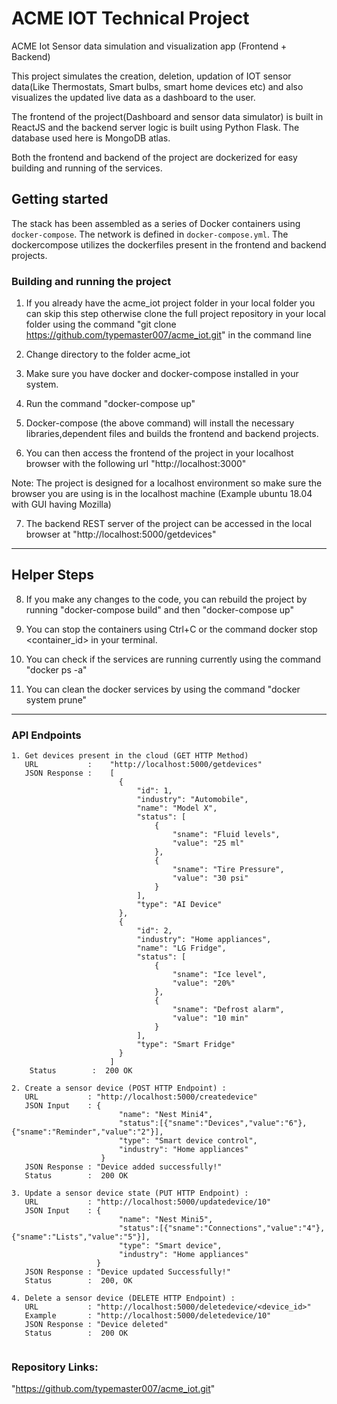 # ACME IOT Technical Project
ACME Iot Sensor data simulation and visualization app (Frontend + Backend)

This project simulates the creation, deletion, updation of IOT sensor data(Like Thermostats, Smart bulbs, smart home devices etc) and also visualizes the updated live data as a dashboard to the user.

The frontend of the project(Dashboard and sensor data simulator) is built in ReactJS and the backend server logic is built using Python Flask. The database used here is MongoDB atlas.

Both the frontend and backend of the project are dockerized for easy building and running of the services.


Getting started
---------------

The stack has been assembled as a series of Docker containers using `docker-compose`. The network is defined in `docker-compose.yml`.
The dockercompose utilizes the dockerfiles present in the frontend and backend projects.

### Building and running the project

1. If you already have the acme_iot project folder in your local folder you can skip this step otherwise clone the full project repository in your local folder using the command "git clone https://github.com/typemaster007/acme_iot.git" in the command line

2. Change directory to the folder acme_iot

3. Make sure you have docker and docker-compose installed in your system.

4. Run the command "docker-compose up"

5. Docker-compose (the above command) will install the necessary libraries,dependent files and builds the frontend and backend projects.

6. You can then access the frontend of the project in your localhost browser with the following url "http://localhost:3000"

Note: The project is designed for a localhost environment so make sure the browser you are using is in the localhost machine (Example ubuntu 18.04 with GUI having Mozilla)

7. The backend REST server of the project can be accessed in the local browser at "http://localhost:5000/getdevices"

--------------------------------------------------------------------------------------------------------------------
Helper Steps
--------------------------------------------------------------------------------------------------------------------
8. If you make any changes to the code, you can rebuild the project by running "docker-compose build" and then "docker-compose up"

9. You can stop the containers using Ctrl+C or the command docker stop <container_id> in your terminal.

10. You can check if the services are running currently using the command "docker ps -a"

11. You can clean the docker services by using the command "docker system prune"
--------------------------------------------------------------------------------------------------------------------



### API Endpoints

```
1. Get devices present in the cloud (GET HTTP Method)
   URL           :    "http://localhost:5000/getdevices"
   JSON Response :    [
                        {
                            "id": 1,
                            "industry": "Automobile",
                            "name": "Model X",
                            "status": [
                                {
                                    "sname": "Fluid levels",
                                    "value": "25 ml"
                                },
                                {
                                    "sname": "Tire Pressure",
                                    "value": "30 psi"
                                }
                            ],
                            "type": "AI Device"
                        },
                        {
                            "id": 2,
                            "industry": "Home appliances",
                            "name": "LG Fridge",
                            "status": [
                                {
                                    "sname": "Ice level",
                                    "value": "20%"
                                },
                                {
                                    "sname": "Defrost alarm",
                                    "value": "10 min"
                                }
                            ],
                            "type": "Smart Fridge"
                        }
                      ]
    Status        :  200 OK

2. Create a sensor device (POST HTTP Endpoint) : 
   URL           : "http://localhost:5000/createdevice"
   JSON Input    : {
                        "name": "Nest Mini4",
                        "status":[{"sname":"Devices","value":"6"},{"sname":"Reminder","value":"2"}],
                        "type": "Smart device control",
                        "industry": "Home appliances"
                    }
   JSON Response : "Device added successfully!"
   Status        :  200 OK

3. Update a sensor device state (PUT HTTP Endpoint) :
   URL           : "http://localhost:5000/updatedevice/10"
   JSON Input    : {
                        "name": "Nest Mini5",
                        "status":[{"sname":"Connections","value":"4"},{"sname":"Lists","value":"5"}],
                        "type": "Smart device",
                        "industry": "Home appliances"
                   }
   JSON Response : "Device updated Successfully!"
   Status        :  200, OK

4. Delete a sensor device (DELETE HTTP Endpoint) :
   URL           : "http://localhost:5000/deletedevice/<device_id>"
   Example       : "http://localhost:5000/deletedevice/10"
   JSON Response : "Device deleted"
   Status        :  200 OK
   
```

### Repository Links:
"https://github.com/typemaster007/acme_iot.git"